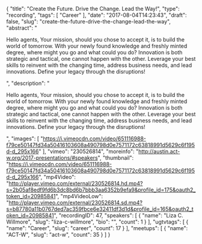 {
  "title": "Create the Future. Drive the Change. Lead the Way!",
  "type": "recording",
  "tags": [
    "Career"
  ],
  "date": "2017-08-04T14:23:43",
  "draft": false,
  "slug": "create-the-future-drive-the-change-lead-the-way",
  "abstract": "<p>Hello agents, Your mission, should you chose to accept it, is to build the world of tomorrow. With your newly found knowledge and freshly minted degree, where might you go and what could you do? Innovation is both strategic and tactical, one cannot happen with the other. Leverage your best skills to reinvent with the changing time, address business needs, and lead innovations. Define your legacy through the disruptions!</p>",
  "description": "<p>Hello agents, Your mission, should you chose to accept it, is to build the world of tomorrow. With your newly found knowledge and freshly minted degree, where might you go and what could you do? Innovation is both strategic and tactical, one cannot happen with the other. Leverage your best skills to reinvent with the changing time, address business needs, and lead innovations. Define your legacy through the disruptions!</p>",
  "images": [
    "https://i.vimeocdn.com/video/651116988-f79ce50147fd34a50416103608a490798d0e7571172c63818991d5629c6f195d-d_295x166"
  ],
  "vimeo": "230526814",
  "moreinfo": "http://austin.act-w.org/2017-presentations/#speakers",
  "thumbnail": "https://i.vimeocdn.com/video/651116988-f79ce50147fd34a50416103608a490798d0e7571172c63818991d5629c6f195d-d_295x166",
  "mp4Video": "http://player.vimeo.com/external/230526814.hd.mp4?s=2b05af8edf9fd6b3dc8bd6b7bbb3aa6352b9efa9&profile_id=175&oauth2_token_id=20985841",
  "mp4VideoLow": "http://player.vimeo.com/external/230526814.sd.mp4?s=b87780a11b0767ded7ac359fbce6e32411df3d1d&profile_id=165&oauth2_token_id=20985841",
  "recordingID": 47,
  "speakers": [
    {
      "name": "Liza C. Willmore",
      "slug": "liza-c-willmore",
      "bio": "",
      "count": 1
    }
  ],
  "ugtvtags": [
    {
      "name": "Career",
      "slug": "career",
      "count": 17
    }
  ],
  "meetups": [
    {
      "name": "ACT-W",
      "slug": "act-w",
      "count": 35
    }
  ]
}